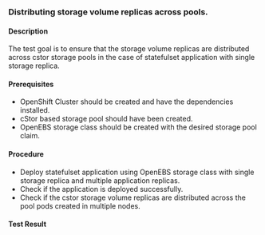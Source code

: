 ### Distributing storage volume replicas across pools.

#### Description
The test goal is to ensure that the storage volume replicas are distributed across cstor storage pools in the case of statefulset application with single storage replica.

#### Prerequisites
- OpenShift Cluster should be created and have the dependencies installed.
- cStor based storage pool should have been created.
- OpenEBS storage class should be created with the desired storage pool claim.

#### Procedure
- Deploy statefulset application using OpenEBS storage class with single storage replica and multiple application replicas.
- Check if the application is deployed successfully.
- Check if the cstor storage volume replicas are distributed across the pool pods created in multiple nodes.

#### Test Result
